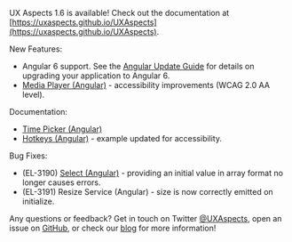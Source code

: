 UX Aspects 1.6 is available! Check out the documentation at [https://uxaspects.github.io/UXAspects](https://uxaspects.github.io/UXAspects).

New Features:
* Angular 6 support. See the [Angular Update Guide](https://github.com/UXAspects/UXAspects/blob/develop/guides/angular-update-guide.md) for details on upgrading your application to Angular 6.
* [Media Player (Angular)](https://uxaspects.github.io/UXAspects/#/components/media-player#media-player) - accessibility improvements (WCAG 2.0 AA level).

Documentation:
* [Time Picker (Angular)](https://uxaspects.github.io/UXAspects/#/components/date-time-picker#time-picker)
* [Hotkeys (Angular)](https://uxaspects.github.io/UXAspects/#/components/keyboard#hotkeys) - example updated for accessibility.

Bug Fixes:
* (EL-3190) [Select (Angular)](https://uxaspects.github.io/UXAspects/#/components/select#select) - providing an initial value in array format no longer causes errors.
* (EL-3191) Resize Service (Angular) - size is now correctly emitted on initialize.

Any questions or feedback? Get in touch on Twitter [@UXAspects](https://twitter.com/UXAspects), open an issue on [GitHub](https://github.com/UXAspects/UXAspects/issues), or check our [blog](https://uxaspects.github.io/UXAspects/#/blog) for more information!
